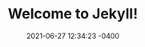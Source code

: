 ---
layout: post
title:  "Welcome to Jekyll!"
date:   2021-06-27 12:34:23 -0400
categories: jekyll update
---